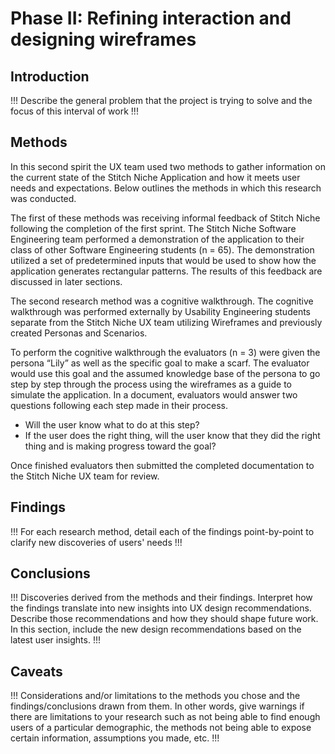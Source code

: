 # Phase II: Refining interaction and designing wireframes

## Introduction

!!! Describe the general problem that the project is trying to solve and the focus of this interval of work !!!

## Methods

In this second spirit the UX team used two methods to gather information on the current state of the Stitch Niche Application and how it meets user needs and expectations. Below outlines the methods in which this research was conducted. 

The first of these methods was receiving informal feedback of Stitch Niche following the completion of the first sprint. The Stitch Niche Software Engineering team performed a demonstration of the application to their class of other Software Engineering students (n = 65). The demonstration utilized a set of predetermined inputs that would be used to show how the application generates rectangular patterns. The results of this feedback are discussed in later sections.

The second research method was a cognitive walkthrough. The cognitive walkthrough was performed externally by Usability Engineering students separate from the Stitch Niche UX team utilizing Wireframes and previously created Personas and Scenarios.

To perform the cognitive walkthrough the evaluators (n = 3) were given the persona “Lily” as well as the specific goal to make a scarf. The evaluator would use this goal and the assumed knowledge base of the persona to go step by step through the process using the wireframes as a guide to simulate the application. In a document, evaluators would answer two questions
following each step made in their process.

* Will the user know what to do at this step?
* If the user does the right thing, will the user know that they did the right thing and is making progress toward the goal?

Once finished  evaluators then submitted the completed documentation to the Stitch Niche UX team for review.

## Findings

!!! For each research method, detail each of the findings point-by-point to clarify new discoveries of users' needs !!!

## Conclusions

!!! Discoveries derived from the methods and their findings. Interpret how the findings translate into new insights into UX design recommendations. Describe those recommendations and how they should shape future work. In this section, include the new design recommendations based on the latest user insights. !!!

## Caveats

!!! Considerations and/or limitations to the methods you chose and the findings/conclusions drawn from them. In other words, give warnings if there are limitations to your research such as not being able to find enough users of a particular demographic, the methods not being able to expose certain information, assumptions you made, etc. !!!
